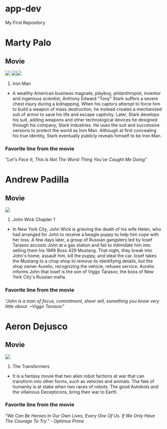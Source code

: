 # app-dev
My First Repository
# Marty Palo
## Movie
![](https://gfx.antyradio.pl/var/antyradio2/storage/images/tagi/iron-man-31264/7248029-1-pol-PL/Iron-Man_article.jpg)
![](https://th.bing.com/th/id/R.4c3104e03278bf9d43c4b618f1b137cd?rik=84xdvYgrU6ii%2fQ&riu=http%3a%2f%2fmedia.giphy.com%2fmedia%2fspOIxcAt3GHBu%2fgiphy.gif&ehk=UQ5Hr15s25AjUnzCSmYeP47TFM1l0atL%2fVlKLjxELNU%3d&risl=&pid=ImgRaw&r=0)![](https://66.media.tumblr.com/81f09edc18497740e04e05f43a90d377/tumblr_nez8cujpAr1rp0vkjo1_500.gif)
1. Iron Man
- A wealthy American business magnate, playboy, philanthropist, inventor and ingenious scientist, Anthony Edward "Tony" Stark suffers a severe chest injury during a kidnapping. When his captors attempt to force him to build a weapon of mass destruction, he instead creates a mechanized suit of armor to save his life and escape captivity. Later, Stark develops his suit, adding weapons and other technological devices he designed through his company, Stark Industries. He uses the suit and successive versions to protect the world as Iron Man. Although at first concealing his true identity, Stark eventually publicly reveals himself to be Iron Man.
### Favorite line from the movie ###
*"Let's Face It, This Is Not The Worst Thing You've Caught Me Doing"*
# Andrew Padilla
## Movie
![](https://s3.amazonaws.com/media.thecrimson.com/photos/2014/11/07/202918_1301040.jpg)
1. John Wick Chapter 1
- In New York City, John Wick is grieving the death of his wife Helen, who had arranged for John to receive a beagle puppy to help him cope with her loss. A few days later, a group of Russian gangsters led by Iosef Tarasov accosts John at a gas station and fail to intimidate him into selling them his 1969 Boss 429 Mustang. That night, they break into John's home, assault him, kill the puppy, and steal the car. Iosef takes the Mustang to a chop shop to remove its identifying details, but the shop owner Aurelio, recognizing the vehicle, refuses service. Aurelio informs John that Iosef is the son of Viggo Tarasov, the boss of New York City's Russian mafia.
### Favorite line from the movie ###
*"John is a man of focus, commitment, sheer will, something you know very little about. ~Viggo Tarasov"*
# Aeron Dejusco
## Movie
![](https://wallpapercave.com/wp/wp9016273.jpg)
1. The Transformers
- It is a fantasy movie that two alien robot factions at war that can transform into other forms, such as vehicles and animals. The fate of humanity is at stake when two races of robots. The good Autobots and the villainous Decepticons, bring their war to Earth.
### Favorite line from the movie ###
*"We Can Be Heroes In Our Own Lives, Every One Of Us. If We Only Have The Courage To Try." - Optimus Prime*
